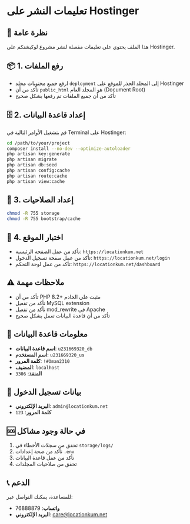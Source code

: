 # تعليمات النشر على Hostinger

## 🚀 نظرة عامة
هذا الملف يحتوي على تعليمات مفصلة لنشر مشروع لوكيشنكم على Hostinger.

## 📦 1. رفع الملفات
- ارفع جميع محتويات مجلد `deployment` إلى المجلد الجذر للموقع على Hostinger
- تأكد من أن `public_html` هو المجلد العام (Document Root)
- تأكد من أن جميع الملفات تم رفعها بشكل صحيح

## 🗄️ 2. إعداد قاعدة البيانات
قم بتشغيل الأوامر التالية في Terminal على Hostinger:

```bash
cd /path/to/your/project
composer install --no-dev --optimize-autoloader
php artisan key:generate
php artisan migrate
php artisan db:seed
php artisan config:cache
php artisan route:cache
php artisan view:cache
```

## 🔐 3. إعداد الصلاحيات
```bash
chmod -R 755 storage
chmod -R 755 bootstrap/cache
```

## 🧪 4. اختبار الموقع
- تأكد من عمل الصفحة الرئيسية: `https://locationkum.net`
- تأكد من عمل صفحة تسجيل الدخول: `https://locationkum.net/login`
- تأكد من عمل لوحة التحكم: `https://locationkum.net/dashboard`

## ⚠️ ملاحظات مهمة
- تأكد من أن PHP 8.2+ مثبت على الخادم
- تأكد من تفعيل MySQL extension
- تأكد من تفعيل mod_rewrite في Apache
- تأكد من أن قاعدة البيانات تعمل بشكل صحيح

## 🔧 معلومات قاعدة البيانات
- **اسم قاعدة البيانات**: `u231669320_db`
- **اسم المستخدم**: `u231669320_us`
- **كلمة المرور**: `!#Oman2310`
- **المضيف**: `localhost`
- **المنفذ**: `3306`

## 📱 بيانات تسجيل الدخول
- **البريد الإلكتروني**: `admin@locationkum.net`
- **كلمة المرور**: `123`

## 🆘 في حالة وجود مشاكل
1. تحقق من سجلات الأخطاء في `storage/logs/`
2. تأكد من صحة إعدادات `.env`
3. تأكد من عمل قاعدة البيانات
4. تحقق من صلاحيات المجلدات

## 📞 الدعم
للمساعدة، يمكنك التواصل عبر:
- **واتساب**: 76888879
- **البريد الإلكتروني**: care@locationkum.net
